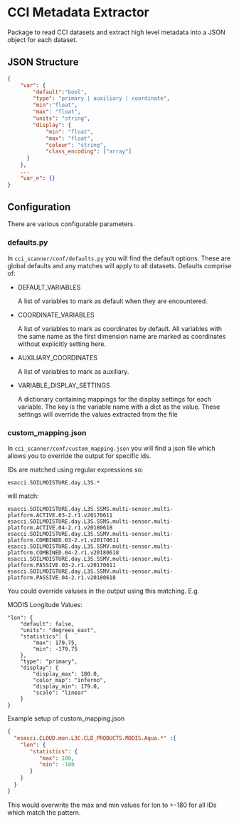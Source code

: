 # CCI Metadata Extractor

Package to read CCI datasets and extract high level metadata into a JSON object for each dataset.

## JSON Structure

```json
{
    "var": {
        "default":"bool",
        "type": "primary | auxiliary | coordinate",
        "min":"float",
        "max": "float",
        "units": "string",
        "display": {
            "min": "float",
            "max": "float",
            "colour": "string",
            "class_encoding": ["array"]
      }
    },
    ...
    "var_n": {}
}
```
## Configuration

There are various configurable parameters.

### defaults.py

In `cci_scanner/conf/defaults.py` you will find the default options.
These are global defaults and any matches will apply to all datasets.
Defaults comprise of:

- DEFAULT_VARIABLES

    A list of variables to mark as default when they are encountered.

- COORDINATE_VARIABLES
    
    A list of variables to mark as coordinates by default. All variables with the
    same name as the first dimension name are marked as coordinates without explicitly
    setting here.

- AUXILIARY_COORDINATES

    A list of variables to mark as auxiliary.

- VARIABLE_DISPLAY_SETTINGS

    A dictionary containing mappings for the display settings for each variable.
    The key is the variable name with a dict as the value. These settings will override
    the values extracted from the file
    
### custom_mapping.json

In `cci_scanner/conf/custom_mapping.json` you will find a json file which
allows you to override the output for specific ids.

IDs are matched using regular expressions so:

    esacci.SOILMOISTURE.day.L3S.*

will match:

    esacci.SOILMOISTURE.day.L3S.SSMS.multi-sensor.multi-platform.ACTIVE.03-2.r1.v20170611
    esacci.SOILMOISTURE.day.L3S.SSMS.multi-sensor.multi-platform.ACTIVE.04-2.r1.v20180618
    esacci.SOILMOISTURE.day.L3S.SSMV.multi-sensor.multi-platform.COMBINED.03-2.r1.v20170611
    esacci.SOILMOISTURE.day.L3S.SSMV.multi-sensor.multi-platform.COMBINED.04-2.r1.v20180618
    esacci.SOILMOISTURE.day.L3S.SSMV.multi-sensor.multi-platform.PASSIVE.03-2.r1.v20170611
    esacci.SOILMOISTURE.day.L3S.SSMV.multi-sensor.multi-platform.PASSIVE.04-2.r1.v20180618

You could override valuses in the output using this matching.
E.g.

MODIS Longitude Values:

    "lon": {
        "default": false, 
        "units": "degrees_east", 
        "statistics": {
            "max": 179.75, 
            "min": -179.75
        }, 
        "type": "primary", 
        "display": {
            "display_max": 180.0, 
            "color_map": "inferno", 
            "display_min": 179.0, 
            "scale": "linear"
        }
    }
    
Example setup of custom_mapping.json

```json
{
  "esacci.CLOUD.mon.L3C.CLD_PRODUCTS.MODIS.Aqua.*" :{
    "lon": {
       "statistics": {
          "max": 180,
          "min": -180
       }
    }
  }
} 
```

This would overwrite the max and min values for lon to +-180 for all IDs which 
match the pattern.
